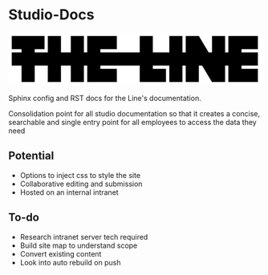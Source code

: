 # Studio-Docs

![Alt text](images/TheLineLogo-b.png?raw=true "The Line")

Sphinx config and RST docs for the Line's documentation. 

Consolidation point for all studio documentation so that it creates a concise, searchable and single entry point for all employees to access the data they need

Potential 
------------------------------------------
- Options to inject css to style the site
- Collaborative editing and submission
- Hosted on an internal intranet

To-do
------

- Research intranet server tech required
- Build site map to understand scope
- Convert existing content
- Look into auto rebuild on push

